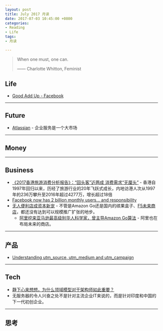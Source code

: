 ```yaml
---
layout: post
title: July 2017 月读
date: 2017-07-03 10:45:00 +0800
categories:
- Reading
- Life
tags:
- 月读

---
```


<blockquote class="blockquote-center">
<p>When one must, one can.</p>
<p>—— Charlotte Whitton, Feminist</p>
</blockquote>

## Life

- [Good Add Up - Facebook](https://www.facebook.com/goodaddsup)


----

## Future

- [Atlassian](https://zh.wikipedia.org/wiki/Atlassian) - 企业服务是一个大市场

----

## Money


----

## Business

- [《2017香港旅游消费分析报告》：“回头客”近两成 消费需求“无厘头”](http://www.travelweekly-china.com/59023) - 香港自1997年回归以来，历经了旅游行业的20年飞跃式成长，内地访港人次从1997年的236万攀升至2016年超过4277万，增长超过18倍
- [Facebook now has 2 billion monthly users… and responsibility](https://techcrunch.com/2017/06/27/facebook-2-billion-users/)
- [无人便利店成资本新宠](http://finance.sina.com.cn/roll/2017-06-27/doc-ifyhmpew3674293.shtml) - 不管是Amazon Go还是国内的缤果盒子、[F5未来商店](https://www.f5-store.com/)，都还没有达到可以规模推广扩张的地步。
	- [阿里挖来亚马逊最高级别华人科学家，曾主导Amazon Go算法](http://36kr.com/p/5081085.html) - 阿里也在布局未来的商店。


----

## 产品

- [Understanding utm_source, utm_medium and utm_campaign](http://www.bytefive.com/blogs/understanding-utm_source-utm_medium-and-utm_campaign)


----

## Tech

- [静下心来想想，为什么领域模型对于架构师如此重要？](https://mp.weixin.qq.com/s?__biz=MzA5Nzc4OTA1Mw==&mid=2659599364&idx=1&sn=af9d1f51847665d64ccad086ced519a7)
- 无服务器的令人兴奋之处不是针对主流企业IT来说的，而是针对印度和中国的下一代初创企业。


----

## 思考

